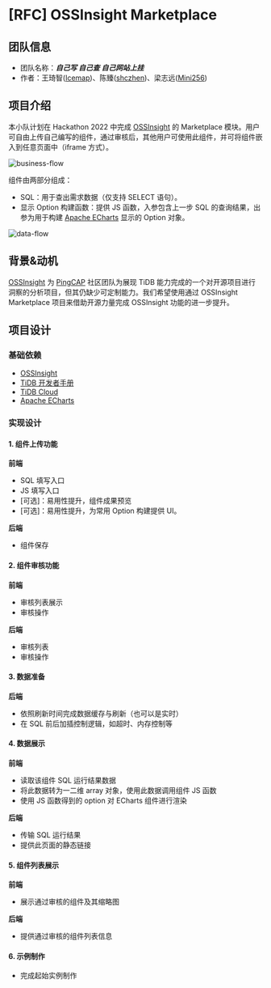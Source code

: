 # [RFC] OSSInsight Marketplace

## 团队信息

- 团队名称：***自己写 自己查 自己网站上挂***
- 作者：王琦智([Icemap](https://github.com/Icemap))、陈臻([shczhen](https://github.com/shczhen))、梁志远([Mini256](https://github.com/Mini256))

## 项目介绍

本小队计划在 Hackathon 2022 中完成 [OSSInsight](https://ossinsight.io/) 的 Marketplace 模块。用户可自由上传自己编写的组件，通过审核后，其他用户可使用此组件，并可将组件嵌入到任意页面中（iframe 方式）。

![business-flow](https://user-images.githubusercontent.com/26212551/192482595-3f3d4041-8922-433e-9a73-1267002307a7.png)


组件由两部分组成：

- SQL：用于查出需求数据（仅支持 SELECT 语句）。
- 显示 Option 构建函数：提供 JS 函数，入参包含上一步 SQL 的查询结果，出参为用于构建 [Apache ECharts](https://echarts.apache.org/zh/index.html) 显示的 Option 对象。

![data-flow](https://user-images.githubusercontent.com/26212551/192477367-256606c7-f8ea-4302-a7fc-2f17dd89797c.png)

## 背景&动机

[OSSInsight](https://ossinsight.io/) 为 [PingCAP](https://www.pingcap.com/) 社区团队为展现 TiDB 能力完成的一个对开源项目进行洞察的分析项目，但其仍缺少可定制能力。我们希望使用通过 OSSInsight Marketplace 项目来借助开源力量完成 OSSInsight 功能的进一步提升。

## 项目设计

### 基础依赖

- [OSSInsight](https://ossinsight.io/)
- [TiDB 开发者手册](https://docs.pingcap.com/zh/tidb/stable/dev-guide-overview)
- [TiDB Cloud](https://www.pingcap.com/tidb-cloud/)
- [Apache ECharts](https://echarts.apache.org/zh/index.html)

### 实现设计

#### 1. 组件上传功能

**前端**

- SQL 填写入口
- JS 填写入口
- [可选]：易用性提升，组件成果预览
- [可选]：易用性提升，为常用 Option 构建提供 UI。

**后端**

- 组件保存

#### 2. 组件审核功能

**前端**

- 审核列表展示
- 审核操作

**后端**

- 审核列表
- 审核操作

#### 3. 数据准备

**后端**

- 依照刷新时间完成数据缓存与刷新（也可以是实时）
- 在 SQL 前后加插控制逻辑，如超时、内存控制等

#### 4. 数据展示

**前端**

- 读取该组件 SQL 运行结果数据
- 将此数据转为一二维 array 对象，使用此数据调用组件 JS 函数
- 使用 JS 函数得到的 option 对 ECharts 组件进行渲染

**后端**

- 传输 SQL 运行结果
- 提供此页面的静态链接

#### 5. 组件列表展示

**前端**

- 展示通过审核的组件及其缩略图

**后端**

- 提供通过审核的组件列表信息

#### 6. 示例制作

- 完成起始实例制作